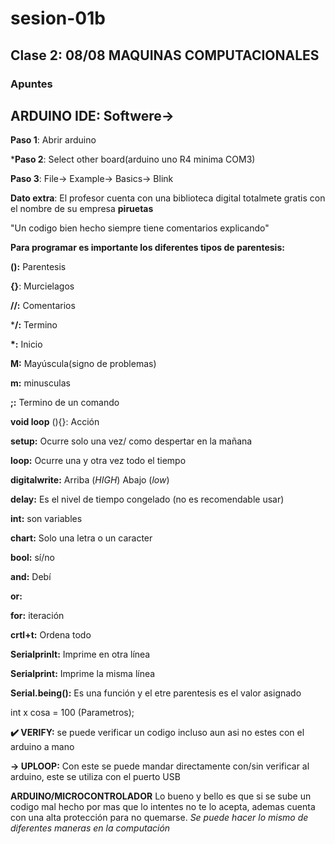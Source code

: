 # sesion-01b
## Clase 2: 08/08 MAQUINAS COMPUTACIONALES
### Apuntes 

## ARDUINO IDE: Softwere->

**Paso 1**: Abrir arduino

***Paso 2**: Select other board(arduino uno R4 minima COM3)

**Paso 3**: File-> Example-> Basics-> Blink

**Dato extra**: El profesor cuenta con una biblioteca digital totalmete gratis con el nombre de su empresa **piruetas** 

"Un codigo bien hecho siempre tiene comentarios explicando"

**Para programar es importante los diferentes tipos de parentesis:**

**():** Parentesis

**{}**: Murcielagos

**//:** Comentarios

***/:** Termino

**\*:** Inicio

**M:** Mayúscula(signo de problemas)

**m:** minusculas

**;:** Termino de un comando

**void loop** (){}: Acción

**setup:** Ocurre solo una vez/ como despertar en la mañana

**loop:** Ocurre una y otra vez todo el tiempo

**digitalwrite:** Arriba (*HIGH*) Abajo (*low*)

**delay:** Es el nivel de tiempo congelado (no es recomendable usar)

**int:** son variables

**chart:** Solo una letra o un caracter 

**bool:** sí/no

**and:** Debí

**or:**

**for:** iteración

**crtl+t:** Ordena todo

**Serialprinlt:** Imprime en otra línea 

**Serialprint:** Imprime la misma línea

**Serial.being():** Es una función y el etre parentesis es el valor asignado

int x cosa = 100 (Parametros);

**✔️ VERIFY:** se puede verificar un codigo incluso aun asi no estes con el arduino a mano

**-> UPLOOP:** Con este se puede mandar directamente con/sin verificar al arduino, este se utiliza con el puerto USB

**ARDUINO/MICROCONTROLADOR**
Lo bueno y bello es que si se sube un codigo mal hecho por mas que lo intentes no te lo acepta, ademas cuenta con una alta protección para no quemarse.
*Se puede hacer lo mismo de diferentes maneras en la computación*

